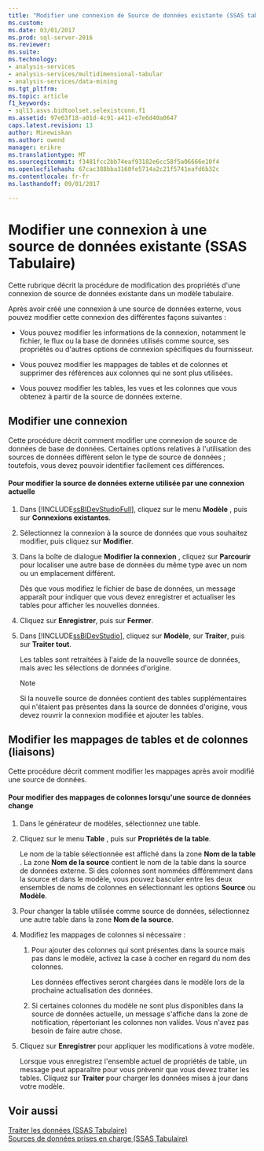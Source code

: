 ```yaml
---
title: "Modifier une connexion de Source de données existante (SSAS tabulaire) | Documents Microsoft"
ms.custom: 
ms.date: 03/01/2017
ms.prod: sql-server-2016
ms.reviewer: 
ms.suite: 
ms.technology:
- analysis-services
- analysis-services/multidimensional-tabular
- analysis-services/data-mining
ms.tgt_pltfrm: 
ms.topic: article
f1_keywords:
- sql13.asvs.bidtoolset.selexistconn.f1
ms.assetid: 97e63f18-a01d-4c91-a411-e7e6d40a0647
caps.latest.revision: 13
author: Minewiskan
ms.author: owend
manager: erikre
ms.translationtype: MT
ms.sourcegitcommit: f3481fcc2bb74eaf93182e6cc58f5a06666e10f4
ms.openlocfilehash: 67cac388bba3160fe5714a2c21f5741eafd6b32c
ms.contentlocale: fr-fr
ms.lasthandoff: 09/01/2017

---
```

# <a name="edit-an-existing-data-source-connection-ssas-tabular"></a>Modifier une connexion à une source de données existante (SSAS Tabulaire)
  Cette rubrique décrit la procédure de modification des propriétés d'une connexion de source de données existante dans un modèle tabulaire.  
  
 Après avoir créé une connexion à une source de données externe, vous pouvez modifier cette connexion des différentes façons suivantes :  
  
-   Vous pouvez modifier les informations de la connexion, notamment le fichier, le flux ou la base de données utilisés comme source, ses propriétés ou d'autres options de connexion spécifiques du fournisseur.  
  
-   Vous pouvez modifier les mappages de tables et de colonnes et supprimer des références aux colonnes qui ne sont plus utilisées.  
  
-   Vous pouvez modifier les tables, les vues et les colonnes que vous obtenez à partir de la source de données externe.  
  
## <a name="modify-a-connection"></a>Modifier une connexion  
 Cette procédure décrit comment modifier une connexion de source de données de base de données. Certaines options relatives à l'utilisation des sources de données diffèrent selon le type de source de données ; toutefois, vous devez pouvoir identifier facilement ces différences.  
  
#### <a name="to-change-the-external-data-source-used-by-a-current-connection"></a>Pour modifier la source de données externe utilisée par une connexion actuelle  
  
1.  Dans [!INCLUDE[ssBIDevStudioFull](../../includes/ssbidevstudiofull-md.md)], cliquez sur le menu **Modèle** , puis sur **Connexions existantes**.  
  
2.  Sélectionnez la connexion à la source de données que vous souhaitez modifier, puis cliquez sur **Modifier**.  
  
3.  Dans la boîte de dialogue **Modifier la connexion** , cliquez sur **Parcourir** pour localiser une autre base de données du même type avec un nom ou un emplacement différent.  
  
     Dès que vous modifiez le fichier de base de données, un message apparaît pour indiquer que vous devez enregistrer et actualiser les tables pour afficher les nouvelles données.  
  
4.  Cliquez sur **Enregistrer**, puis sur **Fermer**.  
  
5.  Dans [!INCLUDE[ssBIDevStudio](../../includes/ssbidevstudio-md.md)], cliquez sur **Modèle**, sur **Traiter**, puis sur **Traiter tout**.  
  
     Les tables sont retraitées à l'aide de la nouvelle source de données, mais avec les sélections de données d'origine.  
  
    > [!NOTE]  
    >  Si la nouvelle source de données contient des tables supplémentaires qui n'étaient pas présentes dans la source de données d'origine, vous devez rouvrir la connexion modifiée et ajouter les tables.  
  
## <a name="edit-table-and-column-mappings-bindings"></a>Modifier les mappages de tables et de colonnes (liaisons)  
 Cette procédure décrit comment modifier les mappages après avoir modifié une source de données.  
  
#### <a name="to-edit-column-mappings-when-a-data-source-changes"></a>Pour modifier des mappages de colonnes lorsqu'une source de données change  
  
1.  Dans le générateur de modèles, sélectionnez une table.  
  
2.  Cliquez sur le menu **Table** , puis sur **Propriétés de la table**.  
  
     Le nom de la table sélectionnée est affiché dans la zone **Nom de la table** . La zone **Nom de la source** contient le nom de la table dans la source de données externe. Si des colonnes sont nommées différemment dans la source et dans le modèle, vous pouvez basculer entre les deux ensembles de noms de colonnes en sélectionnant les options **Source** ou **Modèle**.  
  
3.  Pour changer la table utilisée comme source de données, sélectionnez une autre table dans la zone **Nom de la source**.  
  
4.  Modifiez les mappages de colonnes si nécessaire :  
  
    1.  Pour ajouter des colonnes qui sont présentes dans la source mais pas dans le modèle, activez la case à cocher en regard du nom des colonnes.  
  
         Les données effectives seront chargées dans le modèle lors de la prochaine actualisation des données.  
  
    2.  Si certaines colonnes du modèle ne sont plus disponibles dans la source de données actuelle, un message s'affiche dans la zone de notification, répertoriant les colonnes non valides. Vous n'avez pas besoin de faire autre chose.  
  
5.  Cliquez sur **Enregistrer** pour appliquer les modifications à votre modèle.  
  
     Lorsque vous enregistrez l'ensemble actuel de propriétés de table, un message peut apparaître pour vous prévenir que vous devez traiter les tables. Cliquez sur **Traiter** pour charger les données mises à jour dans votre modèle.  
  
## <a name="see-also"></a>Voir aussi  
 [Traiter les données &#40;SSAS Tabulaire&#41;](../../analysis-services/tabular-models/process-data-ssas-tabular.md)   
 [Sources de données prises en charge &#40;SSAS Tabulaire&#41;](../../analysis-services/tabular-models/data-sources-supported-ssas-tabular.md)  
  
  
